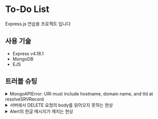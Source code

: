 # To-Do List
Express.js 연습용 프로젝트 입니다

## 사용 기술
- Express v4.18.1
- MongoDB 
- EJS

## 트러블 슈팅
<details>
  <summary>MongoAPIError: URI must include hostname, domain name, and tld
    at resolveSRVRecord</summary>
  
  - MongoDB 계정 비밀번호에 특수문자가 들어가 있어서 생긴 문제
  - 비밀번호에 특수문자를 제거 해 해결
  > https://stackoverflow.com/questions/55753484/mongoparseerror-uri-does-not-have-hostname-domain-name-and-tld/56705563
</details>

<details>
  <summary>서버에서 DELETE 요청의 body를 읽어오지 못하는 현상</summary>
  
  - 
  > https://stackoverflow.com/questions/38294730/express-js-post-req-body-empty
</details>

<details>
  <summary>Alert의 한글 메시지가 깨지는 현상 </summary>
  
  - 
  > https://wowan.tistory.com/59
</details>

